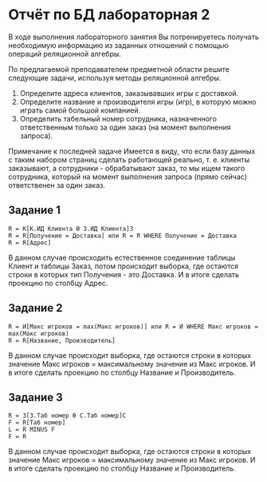 # Отчёт по БД лабораторная 2

В ходе выполнения лабораторного занятия Вы потренируетесь получать необходимую информацию
из заданных отношений с помощью операций реляционной алгебры.

По предлагаемой преподавателем предметной области решите следующие задачи, используя методы
реляционной алгебры.

1. Определите адреса клиентов, заказывавших игры с доставкой. 
2. Определите название и производителя игры (игр), в которую можно играть самой большой компанией.
3. Определить табельный номер сотрудника, назначенного ответственным только за один заказ (на момент выполнения запроса).

Примечание к последней задаче
Имеется в виду, что если базу данных с таким набором страниц сделать работающей реально, т. е. клиенты заказывают, а сотрудники - обрабатывают заказ, то мы ищем такого сотрудника, который на момент выполнения запроса (прямо сейчас) ответственен за один заказ.

## Задание 1
```
R = К[К.ИД Клиента Ɵ З.ИД Клиента]З
R = R[Получение = Доставка] или R = R WHERE Получение = Доставка
R = R[Адрес]
```
В данном случае происходить естественное соединение таблицы Клиент и таблицы Заказ, потом происходит выборка, где остаются строки в которых тип Получения - это Доставка. И в итоге сделать проекцию по столбцу Адрес. 

## Задание 2
```
R = И[Макс игроков = max(Макс игроков)] или R = И WHERE Макс игроков = max(Макс игроков)
R = R[Название, Производитель]
```
В данном случае происходит выборка, где остаются строки в которых значение Макс игроков = максимальному значение из Макс игроков. И в итоге сделать проекцию по столбцу Название и Производитель. 

## Задание 3
```
R = З[З.Таб номер Ɵ С.Таб номер]С
F = R[Таб номер]
L = R MINUS F
F = R
```
В данном случае происходит выборка, где остаются строки в которых значение Макс игроков = максимальному значение из Макс игроков. И в итоге сделать проекцию по столбцу Название и Производитель. 